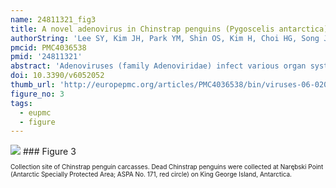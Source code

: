 ```yaml
---
name: 24811321_fig3
title: A novel adenovirus in Chinstrap penguins (Pygoscelis antarctica) in Antarctica.
authorString: 'Lee SY, Kim JH, Park YM, Shin OS, Kim H, Choi HG, Song JW.'
pmcid: PMC4036538
pmid: '24811321'
abstract: 'Adenoviruses (family Adenoviridae) infect various organ systems and cause diseases in a wide range of host species. In this study, we examined multiple tissues from Chinstrap penguins (Pygoscelis antarctica), collected in Antarctica during 2009 and 2010, for the presence of novel adenoviruses by PCR. Analysis of a 855-bp region of the hexon gene of a newly identified adenovirus, designated Chinstrap penguin adenovirus 1 (CSPAdV-1), showed nucleotide (amino acid) sequence identity of 71.8% (65.5%) with South Polar skua 1 (SPSAdV-1), 71% (70%) with raptor adenovirus 1 (RAdV-1), 71.4% (67.6%) with turkey adenovirus 3 (TAdV-3) and 61% (61.6%) with frog adenovirus 1 (FrAdV-1). Based on the genetic and phylogenetic analyses, CSPAdV-1 was classified as a member of the genus, Siadenovirus. Virus isolation attempts from kidney homogenates in the MDTC-RP19 (ATCC® CRL-8135™) cell line were unsuccessful. In conclusion, this study provides the first evidence of new adenovirus species in Antarctic penguins.'
doi: 10.3390/v6052052
thumb_url: 'http://europepmc.org/articles/PMC4036538/bin/viruses-06-02052-g003.gif'
figure_no: 3
tags:
  - eupmc
  - figure
---
```

<img src='http://europepmc.org/articles/PMC4036538/bin/viruses-06-02052-g003.jpg' style='max-height: 300px'>
### Figure 3
<p style='font-size: 10px;'>Collection site of Chinstrap penguin carcasses. Dead Chinstrap penguins were collected at Narębski Point (Antarctic Specially Protected Area; ASPA No. 171, red circle) on King George Island, Antarctica.</p>